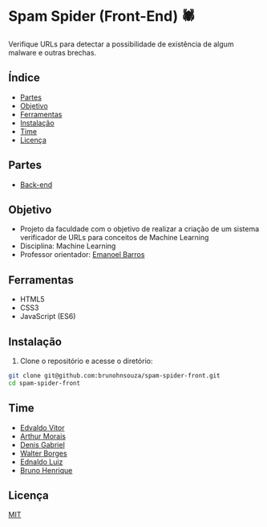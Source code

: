 # Spam Spider (Front-End) 🕷️

Verifique URLs para detectar a possibilidade de existência de algum malware e outras brechas.



## Índice

- [Partes](##partes)
- [Objetivo](##objetivo)
- [Ferramentas](##ferramentas)
- [Instalação](##instalação)
- [Time](##time)
- [Licença](##licença)

## Partes

- [Back-end](https://github.com/EdnaldoLuiz/spam-spider-back)

## Objetivo

- Projeto da faculdade com o objetivo de realizar a criação de um sistema verificador de URLs para conceitos de Machine Learning
- Disciplina: Machine Learning 
- Professor orientador: [Emanoel Barros](https://br.linkedin.com/in/emanoelbarros)

## Ferramentas

- HTML5
- CSS3
- JavaScript (ES6)

## Instalação

1. Clone o repositório e acesse o diretório:

```bash
git clone git@github.com:brunohnsouza/spam-spider-front.git
cd spam-spider-front
```

## Time

- [Edvaldo Vitor](https://github.com/edvaldovitor250)
- [Arthur Morais](https://github.com/arthur-morais/)
- [Denis Gabriel](https://github.com/DenisGabriel017)
- [Walter Borges](https://github.com/wabpe)
- [Ednaldo Luiz](https://github.com/EdnaldoLuiz)
- [Bruno Henrique](https://github.com/brunohnsouza)

## Licença

[MIT](https://choosealicense.com/licenses/mit/)

